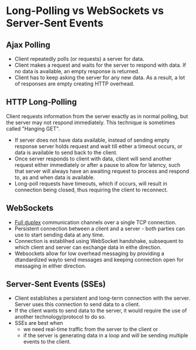 # Long-Polling vs WebSockets vs Server-Sent Events

## Ajax Polling

* Client repeatedly polls (or requests) a server for data.
* Client makes a request and waits for the server to respond with data. If no data is available, an empty response is returned.
* Client has to keep asking the server for any new data. As a result, a lot of responses are empty creating HTTP overhead.

## HTTP Long-Polling

Client requests information from the server exactly as in normal polling, but the server may not respond immediately. This technique is sometimes called "Hanging GET".

* If server does not have data available, instead of sending empty response server holds request and wait till either a timeout occurs, or data is available to send back to the client.
* Once server responds to client with data, client will send another request either immediately or after a pause to allow for latency, such that server will always have an awaiting request to process and respond to, as and when data is available.
* Long-poll requests have timeouts, which if occurs, will result in connection being closed, thus requiring the client to reconnect.

## WebSockets

* [Full duplex](https://en.wikipedia.org/wiki/Duplex_(telecommunications)#Full_duplex) communication channels over a single TCP connection.
* Persistent connection between a client and a server - both parties can use to start sending data at any time.
* Connection is establihed using WebSocket handshake, subsequent to which client and server can exchange data in eithe direction.
* Websockets allow for low overhead messaging by providing a dtandardized wayto send messages and keeping connection open for messaging in either direction.

## Server-Sent Events (SSEs)

* Client establishes a persistent and long-term connection with the server. Server uses this connection to send data to a client.
* If the client wants to send data to the server, it would require the use of another technology/protocol to do so.
* SSEs are best when
  * we need real-time traffic from the server to the client or
  * if the server is generating data in a loop and will be sending multiple events to the client.